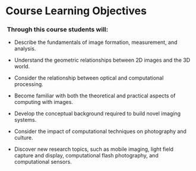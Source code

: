 # Course Learning Objectives

###  Through this course students will:

- Describe the fundamentals of image formation, measurement, and analysis.

- Understand the geometric relationships between 2D images and the 3D world.

- Consider the relationship between optical and computational processing.

- Become familiar with both the theoretical and practical aspects of computing with images.

- Develop the conceptual background required to build novel imaging systems.

- Consider the impact of computational techniques on photography and culture.

- Discover new research topics, such as mobile imaging, light field capture and display, computational flash photography, and computational sensors.

